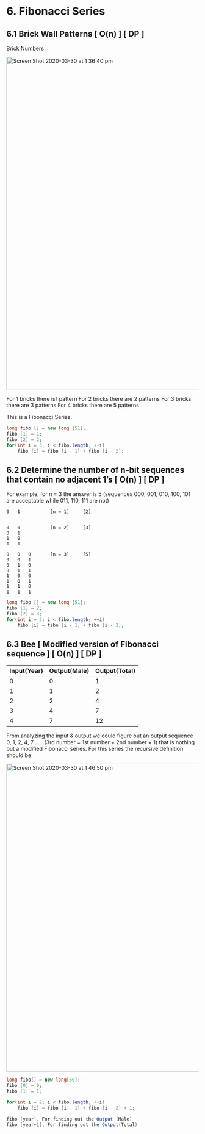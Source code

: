 # 6. Fibonacci Series

## 6.1 Brick Wall Patterns [ O(n) ] [ DP ]

Brick Numbers

<img width="874" alt="Screen Shot 2020-03-30 at 1 36 40 pm" src="https://user-images.githubusercontent.com/1612112/77870423-1ebed700-728d-11ea-806e-7c05026bc7d2.png">

For 1 bricks there is1 pattern
For 2 bricks there are 2 patterns
For 3 bricks there are 3 patterns
For 4 bricks there are 5 patterns

This is a Fibonacci Series.

```java
long fibo [] = new long [51];
fibo [1] = 1;
fibo [2] = 2;
for(int i = 3; i < fibo.length; ++i)
	fibo [i] = fibo [i - 1] + fibo [i - 2];
```

## 6.2 Determine the number of n-bit sequences that contain no adjacent 1’s [ O(n) ] [ DP ]

For example, for n = 3 the answer is 5 (sequences 000, 001, 010, 100, 101 are acceptable while 011, 110, 111 are not)

```
0	1			[n = 1]		[2]


0	0			[n = 2]		[3]
0	1
1	0
1	1

0 	0	0		[n = 3]		[5]
0	0	1
0	1	0
0	1	1
1	0   0
1	0	1
1	1	0
1	1	1
```

```java
long fibo [] = new long [51];
fibo [1] = 2;
fibo [2] = 3; 
for(int i = 3; i < fibo.length; ++i)
	fibo [i] = fibo [i - 1] + fibo [i - 2];
```

## 6.3 Bee [ Modified version of Fibonacci sequence ] [ O(n) ] [ DP ]

| Input(Year) | Output(Male) | Output(Total)  |
|---|---|---|
| 0	| 0	| 1 |
| 1 | 1 | 2 |
| 2 | 2 | 4 |
| 3 | 4 | 7 |
| 4 | 7 | 12 |

From analyzing the input & output we could figure out an output sequence 0, 1, 2, 4, 7 …..
(3rd number = 1st number + 2nd number + 1) that is nothing but a modified Fibonacci series.
For this series the recursive definition should be 

<img width="808" alt="Screen Shot 2020-03-30 at 1 46 50 pm" src="https://user-images.githubusercontent.com/1612112/77870360-ee773880-728c-11ea-830a-6813c9888bba.png">

```java
long fibo[] = new long[60];
fibo [0] = 0;
fibo [1] = 1;

for(int i = 2; i < fibo.length; ++i)
	fibo [i] = fibo [i - 1] + fibo [i - 2] + 1;

fibo [year], For finding out the Output (Male)
fibo [year+1], For finding out the Output(Total)
```
